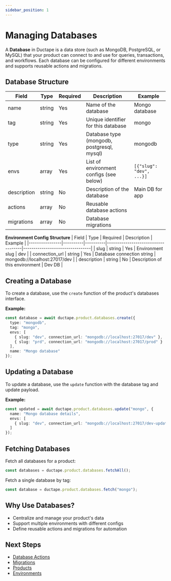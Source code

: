 ```yaml
---
sidebar_position: 1
---
```


# Managing Databases

A **Database** in Ductape is a data store (such as MongoDB, PostgreSQL, or MySQL) that your product can connect to and use for queries, transactions, and workflows. Each database can be configured for different environments and supports reusable actions and migrations.

## Database Structure
| Field         | Type     | Required | Description                                         | Example                        |
|--------------|----------|----------|-----------------------------------------------------|---------------------------------|
| name         | string   | Yes      | Name of the database                                | Mongo database                  |
| tag          | string   | Yes      | Unique identifier for this database                 | mongo                          |
| type         | string   | Yes      | Database type (mongodb, postgresql, mysql)          | mongodb                        |
| envs         | array    | Yes      | List of environment configs (see below)             | `[{"slug": "dev", ...}]`      |
| description  | string   | No       | Description of the database                         | Main DB for app                 |
| actions      | array    | No       | Reusable database actions                           |                                 |
| migrations   | array    | No       | Database migrations                                 |                                 |

**Environment Config Structure**
| Field           | Type     | Required | Description                        | Example                        |
|----------------|----------|----------|------------------------------------|---------------------------------|
| slug           | string   | Yes      | Environment slug                   | dev                             |
| connection_url | string   | Yes      | Database connection string         | mongodb://localhost:27017/dev   |
| description    | string   | No       | Description of this environment    | Dev DB                          |

## Creating a Database
To create a database, use the `create` function of the product's databases interface.

**Example:**
```typescript
const database = await ductape.product.databases.create({
  type: "mongodb",
  tag: "mongo",
  envs: [
    { slug: "dev", connection_url: "mongodb://localhost:27017/dev" },
    { slug: "prd", connection_url: "mongodb://localhost:27017/prod" }
  ],
  name: "Mongo database"
});
```

## Updating a Database
To update a database, use the `update` function with the database tag and update payload.

**Example:**
```typescript
const updated = await ductape.product.databases.update("mongo", {
  name: "Mongo database details",
  envs: [
    { slug: "dev", connection_url: "mongodb://localhost:27017/dev-updated" }
  ]
});
```

## Fetching Databases
Fetch all databases for a product:
```typescript
const databases = ductape.product.databases.fetchAll();
```
Fetch a single database by tag:
```typescript
const database = ductape.product.databases.fetch("mongo");
```

## Why Use Databases?
- Centralize and manage your product's data
- Support multiple environments with different configs
- Define reusable actions and migrations for automation

## Next Steps
- [Database Actions](../database-actions/)
- [Migrations](../migrations/)
- [Products](../../getting-started.md)
- [Environments](../environments.md)
